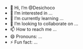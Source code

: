 - 👋 Hi, I’m @Desichoco
- 👀 I’m interested in ...
- 🌱 I’m currently learning ...
- 💞️ I’m looking to collaborate on ...
- 📫 How to reach me ...
- 😄 Pronouns: ...
- ⚡ Fun fact: ...

<!---
Desichoco/Desichoco is a ✨ special ✨ repository because its `README.md` (this file) appears on your GitHub profile.
You can click the Preview link to take a look at your changes.
--->
